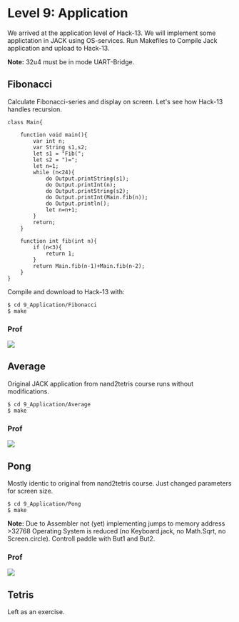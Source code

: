 # Level 9: Application
We arrived at the application level of Hack-13. We will implement some applictation in JACK using OS-services.
Run Makefiles to Compile Jack application and upload to Hack-13.

**Note:** 32u4 must be in mode UART-Bridge.
## Fibonacci
Calculate Fibonacci-series and display on screen. Let's see how Hack-13 handles recursion.
```
class Main{

	function void main(){
		var int n;
		var String s1,s2;
		let s1 = "Fib(";
		let s2 = ")=";
		let n=1;
		while (n<24){
			do Output.printString(s1);
			do Output.printInt(n);
			do Output.printString(s2);
			do Output.printInt(Main.fib(n));
			do Output.println();
			let n=n+1;
		}
		return;
	}

	function int fib(int n){
		if (n<3){
			return 1;
		}
		return Main.fib(n-1)+Main.fib(n-2);
	}
}

```
Compile and download to Hack-13 with:
```
$ cd 9_Application/Fibonacci
$ make
```
### Prof
![](9_Application/fibonacci/fibonacci.JPG)

## Average
Original JACK application from nand2tetris course runs without modifications.
```
$ cd 9_Application/Average
$ make
```
### Prof
![](9_Application/average/average.JPG)


## Pong
Mostly identic to original from nand2tetris course. Just changed parameters for screen size.
```
$ cd 9_Application/Pong
$ make
```
**Note:** Due to Assembler not (yet) implementing jumps to memory address >32768 Operating System is reduced (no Keyboard.jack, no Math.Sqrt, no Screen.circle). Controll paddle with But1 and But2.
### Prof
![](9_Application/pong/pong.png)


## Tetris
Left as an exercise.
